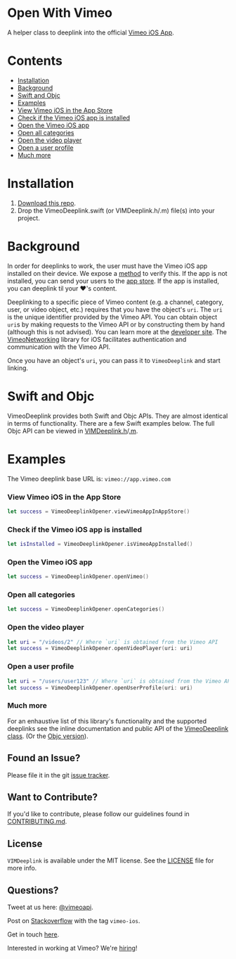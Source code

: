 Open With Vimeo
==================
A helper class to deeplink into the official [Vimeo iOS App](https://itunes.apple.com/us/app/vimeo/id425194759?mt=8).

# Contents
 - [Installation](#installation)
 - [Background](#background)
 - [Swift and Objc](#swift-and-objc)
 - [Examples](#examples)
  - [View Vimeo iOS in the App Store](#view-vimeo-ios-in-the-app-store)
  - [Check if the Vimeo iOS app is installed](#check-if-the-vimeo-ios-app-is-installed)
  - [Open the Vimeo iOS app](#open-the-vimeo-ios-app)
  - [Open all categories](#open-all-categories)
  - [Open the video player](#open-the-video-player)
  - [Open a user profile](#open-a-user-profile)
  - [Much more](#much-more)
 
# Installation
1. [Download this repo](https://github.com/vimeo/VIMDeeplink/archive/master.zip).
2. Drop the VimeoDeeplink.swift (or VIMDeeplink.h/.m) file(s) into your project.

# Background
In order for deeplinks to work, the user must have the Vimeo iOS app installed on their device. We expose a [method](#check-if-the-vimeo-app-is-installed) to verify this. If the app is not installed, you can send your users to the [app store](#open-app-in-the-app-store). If the app is installed, you can deeplink til your :heart:'s content. 

Deeplinking to a specific piece of Vimeo content (e.g. a channel, category, user, or video object, etc.) requires that you have the object's `uri`. The `uri` is the unique identifier provided by the Vimeo API. You can obtain object `uri`s by making requests to the Vimeo API or by constructing them by hand (although this is not advised). You can learn more at the [developer site](https://developer.vimeo.com/api). The [VimeoNetworking](https://github.com/vimeo/VimeoNetworking) library for iOS facilitates authentication and communication with the Vimeo API.

Once you have an object's `uri`, you can pass it to `VimeoDeeplink` and start linking.

# Swift and Objc

VimeoDeeplink provides both Swift and Objc APIs. They are almost identical in terms of functionality. There are a few Swift examples below. The full Objc API can be viewed in [VIMDeeplink.h](VimeoDeeplink/VimeoDeeplink/VIMDeeplink.h)/[.m](VimeoDeeplink/VimeoDeeplink/VIMDeeplink.m).

# Examples

The Vimeo deeplink base URL is: `vimeo://app.vimeo.com`

### View Vimeo iOS in the App Store

```Swift
let success = VimeoDeeplinkOpener.viewVimeoAppInAppStore()
```

### Check if the Vimeo iOS app is installed

```Swift
let isInstalled = VimeoDeeplinkOpener.isVimeoAppInstalled()
```

### Open the Vimeo iOS app

```Swift
let success = VimeoDeeplinkOpener.openVimeo()
```

### Open all categories

```Swift
let success = VimeoDeeplinkOpener.openCategories()
```

### Open the video player

```Swift
let uri = "/videos/2" // Where `uri` is obtained from the Vimeo API
let success = VimeoDeeplinkOpener.openVideoPlayer(uri: uri)
```
### Open a user profile

```Swift
let uri = "/users/user123" // Where `uri` is obtained from the Vimeo API
let success = VimeoDeeplinkOpener.openUserProfile(uri: uri)
```

### Much more

For an enhaustive list of this library's functionality and the supported deeplinks see the inline documentation and public API of the [VimeoDeeplink class](VimeoDeeplink/VimeoDeeplink/VimeoDeeplink.swift). (Or the [Objc version](VimeoDeeplink/VimeoDeeplink/VimeoDeeplink.h)).

## Found an Issue?

Please file it in the git [issue tracker](https://github.com/vimeo/VIMDeeplink/issues).

## Want to Contribute?

If you'd like to contribute, please follow our guidelines found in [CONTRIBUTING.md](CONTRIBUTING.md).

## License

`VIMDeeplink` is available under the MIT license. See the [LICENSE](LICENSE) file for more info.

## Questions?

Tweet at us here: [@vimeoapi](https://twitter.com/vimeoapi).

Post on [Stackoverflow](http://stackoverflow.com/questions/tagged/vimeo-ios) with the tag `vimeo-ios`.

Get in touch [here](https://vimeo.com/help/contact).

Interested in working at Vimeo? We're [hiring](https://vimeo.com/jobs)!
